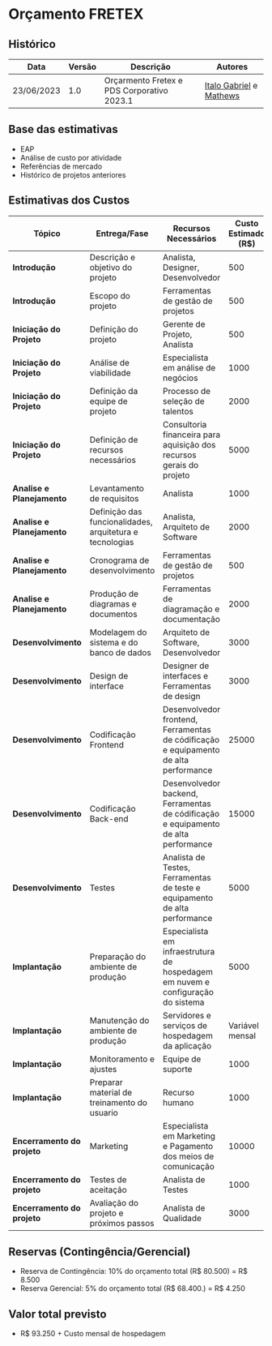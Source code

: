 # Orçamento FRETEX

## Histórico

| Data       | Versão | Descrição                                  | Autores                                                                                    |
| ---------- | ------ | ------------------------------------------ | ------------------------------------------------------------------------------------------ |
| 23/06/2023 | 1.0    | Orçarmento Fretex e PDS Corporativo 2023.1 | [Italo Gabriel](https://github.com/ItaloGSM) e [Mathews](https://github.com/MathewsDantas) |

## Base das estimativas

- EAP
- Análise de custo por atividade
- Referências de mercado
- Histórico de projetos anteriores

## Estimativas dos Custos

| Tópico                      | Entrega/Fase                                             | Recursos Necessários                                                                 | Custo Estimado (R$) |
| --------------------------- | -------------------------------------------------------- | ------------------------------------------------------------------------------------ | ------------------- |
| **Introdução**              | Descrição e objetivo do projeto                          | Analista, Designer, Desenvolvedor                                                    | 500                 |
| **Introdução**              | Escopo do projeto                                        | Ferramentas de gestão de projetos                                                    | 500                 |
| **Iniciação do Projeto**    | Definição do projeto                                     | Gerente de Projeto, Analista                                                         | 500                 |
| **Iniciação do Projeto**    | Análise de viabilidade                                   | Especialista em análise de negócios                                                  | 1000                |
| **Iniciação do Projeto**    | Definição da equipe de projeto                           | Processo de seleção de talentos                                                      | 2000                |
| **Iniciação do Projeto**    | Definição de recursos necessários                        | Consultoria financeira para aquisição dos recursos gerais do projeto                 | 5000                |
| **Analise e Planejamento**  | Levantamento de requisitos                               | Analista                                                                             | 1000                |
| **Analise e Planejamento**  | Definição das funcionalidades, arquitetura e tecnologias | Analista, Arquiteto de Software                                                      | 2000                |
| **Analise e Planejamento**  | Cronograma de desenvolvimento                            | Ferramentas de gestão de projetos                                                    | 500                 |
| **Analise e Planejamento**  | Produção de diagramas e documentos                       | Ferramentas de diagramação e documentação                                            | 2000                |
| **Desenvolvimento**         | Modelagem do sistema e do banco de dados                 | Arquiteto de Software, Desenvolvedor                                                 | 3000                |
| **Desenvolvimento**         | Design de interface                                      | Designer de interfaces e Ferramentas de design                                       | 3000                |
| **Desenvolvimento**         | Codificação Frontend                                     | Desenvolvedor frontend, Ferramentas de códificação e equipamento de alta performance | 25000               |
| **Desenvolvimento**         | Codificação Back-end                                     | Desenvolvedor backend, Ferramentas de códificação e equipamento de alta performance  | 15000               |
| **Desenvolvimento**         | Testes                                                   | Analista de Testes, Ferramentas de teste e equipamento de alta performance           | 5000                |
| **Implantação**             | Preparação do ambiente de produção                       | Especialista em infraestrutura de hospedagem em nuvem e configuração do sistema      | 5000                |
| **Implantação**             | Manutenção do ambiente de produção                       | Servidores e serviços de hospedagem da aplicação                                     | Variável mensal     |
| **Implantação**             | Monitoramento e ajustes                                  | Equipe de suporte                                                                    | 1000                |
| **Implantação**             | Preparar material de treinamento do usuario              | Recurso humano                                                                       | 1000                |
| **Encerramento do projeto** | Marketing                                                | Especialista em Marketing e Pagamento dos meios de comunicação                       | 10000               |
| **Encerramento do projeto** | Testes de aceitação                                      | Analista de Testes                                                                   | 1000                |
| **Encerramento do projeto** | Avaliação do projeto e próximos passos                   | Analista de Qualidade                                                                | 3000                |

## Reservas (Contingência/Gerencial)

- Reserva de Contingência: 10% do orçamento total (R$ 80.500) = R$ 8.500
- Reserva Gerencial: 5% do orçamento total (R$ 68.400.) = R$ 4.250

## Valor total previsto

- R$ 93.250 + Custo mensal de hospedagem
